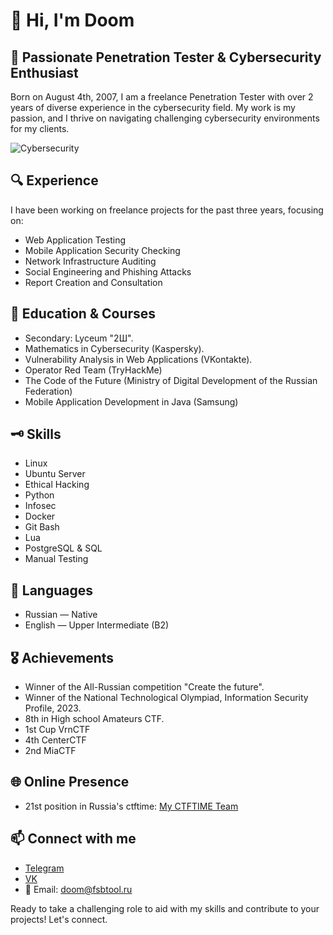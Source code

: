 # 👋 Hi, I'm Doom

## 🔐 Passionate Penetration Tester & Cybersecurity Enthusiast 

Born on August 4th, 2007, I am a freelance Penetration Tester with over 2 years of diverse experience in the cybersecurity field. My work is my passion, and I thrive on navigating challenging cybersecurity environments for my clients.

![Cybersecurity](https://media1.tenor.com/m/qxgoeVscCNAAAAAd/corgi-computer.gif)

## 🔍 Experience

I have been working on freelance projects for the past three years, focusing on:

- Web Application Testing
- Mobile Application Security Checking
- Network Infrastructure Auditing
- Social Engineering and Phishing Attacks
- Report Creation and Consultation

## 🧾 Education & Courses

- Secondary: Lyceum "2Ш".
- Mathematics in Cybersecurity (Kaspersky).
- Vulnerability Analysis in Web Applications (VKontakte).
- Operator Red Team (TryHackMe)
- The Code of the Future (Ministry of Digital Development of the Russian Federation)
- Mobile Application Development in Java (Samsung)

## 🗝️ Skills

- Linux
- Ubuntu Server
- Ethical Hacking
- Python
- Infosec
- Docker
- Git Bash
- Lua
- PostgreSQL & SQL
- Manual Testing

## 💬 Languages
- Russian — Native
- English — Upper Intermediate (B2)

## 🎖️ Achievements

- Winner of the All-Russian competition "Create the future".
- Winner of the National Technological Olympiad, Information Security Profile, 2023.
- 8th in High school Amateurs CTF.
- 1st Cup VrnCTF
- 4th CenterCTF
- 2nd MiaCTF

## 🌐 Online Presence
- 21st position in Russia's ctftime: [My CTFTIME Team](https://ctftime.org/team/271856)

## 📫 Connect with me
- [Telegram](t.me/dontunique)
- [VK](https://vk.com/doom_tech)
- 📧 Email: doom@fsbtool.ru

Ready to take a challenging role to aid with my skills and contribute to your projects! Let's connect.
